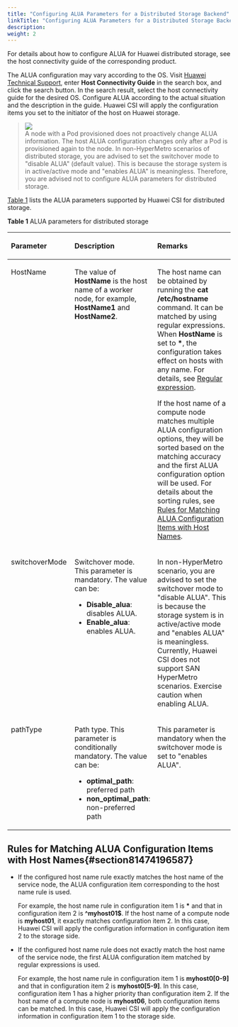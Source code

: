 ```yaml
---
title: "Configuring ALUA Parameters for a Distributed Storage Backend"
linkTitle: "Configuring ALUA Parameters for a Distributed Storage Backend"
description: 
weight: 2
---
```


For details about how to configure ALUA for Huawei distributed storage, see the host connectivity guide of the corresponding product.

The ALUA configuration may vary according to the OS. Visit  [Huawei Technical Support](https://support.huawei.com/enterprise/en/index.html), enter  **Host Connectivity Guide**  in the search box, and click the search button. In the search result, select the host connectivity guide for the desired OS. Configure ALUA according to the actual situation and the description in the guide. Huawei CSI will apply the configuration items you set to the initiator of the host on Huawei storage.

>![](/css-docs/public_sys-resources/en-us/icon-note.gif)  
>A node with a Pod provisioned does not proactively change ALUA information. The host ALUA configuration changes only after a Pod is provisioned again to the node.
>In non-HyperMetro scenarios of distributed storage, you are advised to set the switchover mode to "disable ALUA" \(default value\). This is because the storage system is in active/active mode and "enables ALUA" is meaningless. Therefore, you are advised not to configure ALUA parameters for distributed storage.

[Table 1](#table17219165595413)  lists the ALUA parameters supported by Huawei CSI for distributed storage.

**Table  1**  ALUA parameters for distributed storage

<a name="table17219165595413"></a>
<table><thead align="left"><tr id="row122207550541"><th class="cellrowborder" valign="top" width="28.57%" id="mcps1.2.4.1.1"><p id="p192208550546"><a name="p192208550546"></a><a name="p192208550546"></a>Parameter</p>
</th>
<th class="cellrowborder" valign="top" width="34.870000000000005%" id="mcps1.2.4.1.2"><p id="p12201855175414"><a name="p12201855175414"></a><a name="p12201855175414"></a>Description</p>
</th>
<th class="cellrowborder" valign="top" width="36.559999999999995%" id="mcps1.2.4.1.3"><p id="p622075535420"><a name="p622075535420"></a><a name="p622075535420"></a>Remarks</p>
</th>
</tr>
</thead>
<tbody><tr id="row62201655155419"><td class="cellrowborder" valign="top" width="28.57%" headers="mcps1.2.4.1.1 "><p id="p422025511543"><a name="p422025511543"></a><a name="p422025511543"></a>HostName</p>
</td>
<td class="cellrowborder" valign="top" width="34.870000000000005%" headers="mcps1.2.4.1.2 "><p id="p1522045510541"><a name="p1522045510541"></a><a name="p1522045510541"></a>The value of <strong id="b2532152014246"><a name="b2532152014246"></a><a name="b2532152014246"></a>HostName</strong> is the host name of a worker node, for example, <strong id="b145331205242"><a name="b145331205242"></a><a name="b145331205242"></a>HostName1</strong> and <strong id="b19534132032416"><a name="b19534132032416"></a><a name="b19534132032416"></a>HostName2</strong>.</p>
</td>
<td class="cellrowborder" valign="top" width="36.559999999999995%" headers="mcps1.2.4.1.3 "><p id="p11531172082216"><a name="p11531172082216"></a><a name="p11531172082216"></a>The host name can be obtained by running the <strong id="b8558527162414"><a name="b8558527162414"></a><a name="b8558527162414"></a>cat /etc/hostname</strong> command. It can be matched by using regular expressions. When <strong id="b16199133032411"><a name="b16199133032411"></a><a name="b16199133032411"></a>HostName</strong> is set to <strong id="b19200630132410"><a name="b19200630132410"></a><a name="b19200630132410"></a>*</strong>, the configuration takes effect on hosts with any name. For details, see <a href="https://en.wikipedia.org/wiki/Regular_expression" target="_blank" rel="noopener noreferrer">Regular expression</a>.</p>
<p id="p2531172016224"><a name="p2531172016224"></a><a name="p2531172016224"></a>If the host name of a compute node matches multiple ALUA configuration options, they will be sorted based on the matching accuracy and the first ALUA configuration option will be used. For details about the sorting rules, see <a href="#section81474196587">Rules for Matching ALUA Configuration Items with Host Names</a>.</p>
</td>
</tr>
<tr id="row1022005517540"><td class="cellrowborder" valign="top" width="28.57%" headers="mcps1.2.4.1.1 "><p id="p142209555544"><a name="p142209555544"></a><a name="p142209555544"></a>switchoverMode</p>
</td>
<td class="cellrowborder" valign="top" width="34.870000000000005%" headers="mcps1.2.4.1.2 "><p id="p422018552546"><a name="p422018552546"></a><a name="p422018552546"></a>Switchover mode. This parameter is mandatory. The value can be:</p>
<a name="ul1422015558541"></a><a name="ul1422015558541"></a><ul id="ul1422015558541"><li><strong id="b35561348122412"><a name="b35561348122412"></a><a name="b35561348122412"></a>Disable_alua</strong>: disables ALUA.</li><li><strong id="b20109453122419"><a name="b20109453122419"></a><a name="b20109453122419"></a>Enable_alua</strong>: enables ALUA.</li></ul>
</td>
<td class="cellrowborder" valign="top" width="36.559999999999995%" headers="mcps1.2.4.1.3 "><p id="p14575336571"><a name="p14575336571"></a><a name="p14575336571"></a>In non-HyperMetro scenario, you are advised to set the switchover mode to "disable ALUA". This is because the storage system is in active/active mode and "enables ALUA" is meaningless. Currently, Huawei CSI does not support SAN HyperMetro scenarios. Exercise caution when enabling ALUA.</p>
</td>
</tr>
<tr id="row0220155515413"><td class="cellrowborder" valign="top" width="28.57%" headers="mcps1.2.4.1.1 "><p id="p02201255125416"><a name="p02201255125416"></a><a name="p02201255125416"></a>pathType</p>
</td>
<td class="cellrowborder" valign="top" width="34.870000000000005%" headers="mcps1.2.4.1.2 "><p id="p2022011558544"><a name="p2022011558544"></a><a name="p2022011558544"></a>Path type. This parameter is conditionally mandatory. The value can be:</p>
<a name="ul142201655195419"></a><a name="ul142201655195419"></a><ul id="ul142201655195419"><li><strong id="b431615302613"><a name="b431615302613"></a><a name="b431615302613"></a>optimal_path</strong>: preferred path</li><li><strong id="b15364472262"><a name="b15364472262"></a><a name="b15364472262"></a>non_optimal_path</strong>: non-preferred path</li></ul>
</td>
<td class="cellrowborder" valign="top" width="36.559999999999995%" headers="mcps1.2.4.1.3 "><p id="p1220455195413"><a name="p1220455195413"></a><a name="p1220455195413"></a>This parameter is mandatory when the switchover mode is set to "enables ALUA".</p>
</td>
</tr>
</tbody>
</table>

## Rules for Matching ALUA Configuration Items with Host Names{#section81474196587}

-   If the configured host name rule exactly matches the host name of the service node, the ALUA configuration item corresponding to the host name rule is used.

    For example, the host name rule in configuration item 1 is  **\***  and that in configuration item 2 is  **^myhost01$**. If the host name of a compute node is  **myhost01**, it exactly matches configuration item 2. In this case, Huawei CSI will apply the configuration information in configuration item 2 to the storage side.

-   If the configured host name rule does not exactly match the host name of the service node, the first ALUA configuration item matched by regular expressions is used.

    For example, the host name rule in configuration item 1 is  **myhost0\[0-9\]**  and that in configuration item 2 is  **myhost0\[5-9\]**. In this case, configuration item 1 has a higher priority than configuration item 2. If the host name of a compute node is  **myhost06**, both configuration items can be matched. In this case, Huawei CSI will apply the configuration information in configuration item 1 to the storage side.

